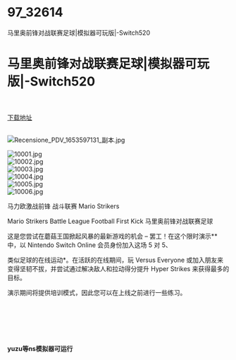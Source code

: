 # 97_32614
马里奥前锋对战联赛足球|模拟器可玩版|-Switch520
# 马里奥前锋对战联赛足球|模拟器可玩版|-Switch520
 <br/></br>
[下载地址](https://www.switch520.cc/article/32614 "下载地址")
<br/></br>

<p><img title="Recensione_PDV_1653597131_副本.jpg" src="https://www.switch520.cc/muke_img/2022_06_09_94276c5e44d0f.jpg" alt="Recensione_PDV_1653597131_副本.jpg"></p>
<p><img title="10001.jpg" src="https://www.switch520.cc/muke_img/2022_06_04_f7f210ccb105e.jpg" alt="10001.jpg"><br>
<img title="10002.jpg" src="https://www.switch520.cc/muke_img/2022_06_04_55b4f98814ec4.jpg" alt="10002.jpg"><br>
<img title="10003.jpg" src="https://www.switch520.cc/muke_img/2022_06_04_ac1e0cabc99a4.jpg" alt="10003.jpg"><br>
<img title="10004.jpg" src="https://www.switch520.cc/muke_img/2022_06_04_e7597be5264c4.jpg" alt="10004.jpg"><br>
<img title="10005.jpg" src="https://www.switch520.cc/muke_img/2022_06_04_9dc2aa9c5ec80.jpg" alt="10005.jpg"><br>
<img title="10006.jpg" src="https://www.switch520.cc/muke_img/2022_06_04_a639b4bbbea8b.jpg" alt="10006.jpg"></p>
<p>马力欧激战前锋 战斗联赛 Mario Strikers</p>
<p>Mario Strikers Battle League Football First Kick 马里奥前锋对战联赛足球</p>
<p>这是您尝试在蘑菇王国掀起风暴的最新游戏的机会 – 罢工！在这个限时演示**中，以 Nintendo Switch Online 会员身份加入这场 5 对 5、</p>
<p>类似足球的在线运动*。在活跃的在线期间，玩 Versus Everyone 或加入朋友来变得坚韧不拔，并尝试通过解决敌人和拉动得分提升 Hyper Strikes 来获得最多的目标。</p>
<p>演示期间将提供培训模式，因此您可以在上线之前进行一些练习。</p>
<p>&nbsp;</p>
<p>&nbsp;</p>
<p>&nbsp;</p>
<p><b>yuzu等ns模拟器可运行</b></p>



